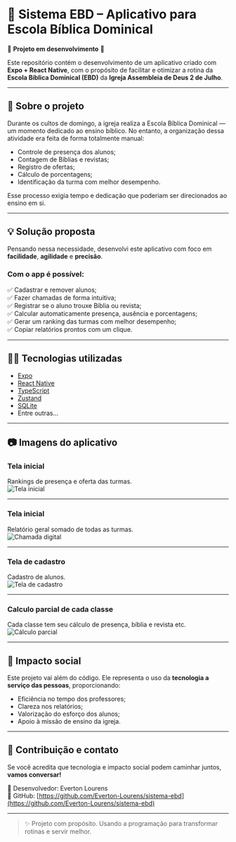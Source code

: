# 📖 Sistema EBD – Aplicativo para Escola Bíblica Dominical

🚧 **Projeto em desenvolvimento** 🚧

Este repositório contém o desenvolvimento de um aplicativo criado com **Expo + React Native**, com o propósito de facilitar e otimizar a rotina da **Escola Bíblica Dominical (EBD)** da **Igreja Assembleia de Deus 2 de Julho**.

---

## 📌 Sobre o projeto

Durante os cultos de domingo, a igreja realiza a Escola Bíblica Dominical — um momento dedicado ao ensino bíblico. No entanto, a organização dessa atividade era feita de forma totalmente manual:

- Controle de presença dos alunos;
- Contagem de Bíblias e revistas;
- Registro de ofertas;
- Cálculo de porcentagens;
- Identificação da turma com melhor desempenho.

Esse processo exigia tempo e dedicação que poderiam ser direcionados ao ensino em si.

---

## 💡 Solução proposta

Pensando nessa necessidade, desenvolvi este aplicativo com foco em **facilidade**, **agilidade** e **precisão**.

### Com o app é possível:

✅ Cadastrar e remover alunos;  
✅ Fazer chamadas de forma intuitiva;  
✅ Registrar se o aluno trouxe Bíblia ou revista;  
✅ Calcular automaticamente presença, ausência e porcentagens;  
✅ Gerar um ranking das turmas com melhor desempenho;  
✅ Copiar relatórios prontos com um clique.

---

## 🧑‍💻 Tecnologias utilizadas

- [Expo](https://expo.dev/)
- [React Native](https://reactnative.dev/)
- [TypeScript](https://www.typescriptlang.org/)
- [Zustand](https://github.com/pmndrs/zustand)
- [SQLite](https://docs.expo.dev/versions/latest/sdk/sqlite/)
- Entre outras...

---

## 📷 Imagens do aplicativo

### Tela inicial  
Rankings de presença e oferta das turmas.  
![Tela inicial](assets/images/img1.jpg)

---

### Tela inicial
Relatório geral somado de todas as turmas.  
![Chamada digital](assets/images/img2.jpg)

---

### Tela de cadastro  
Cadastro de alunos.  
![Tela de cadastro](assets/images/img3.jpg)  

---

### Calculo parcial de cada classe 
Cada classe tem seu cálculo de presença, bíblia e revista etc.
![Cálculo parcial](assets/images/img4.jpg)

---

## 🙌 Impacto social

Este projeto vai além do código. Ele representa o uso da **tecnologia a serviço das pessoas**, proporcionando:

- Eficiência no tempo dos professores;
- Clareza nos relatórios;
- Valorização do esforço dos alunos;
- Apoio à missão de ensino da igreja.

---

## 🤝 Contribuição e contato

Se você acredita que tecnologia e impacto social podem caminhar juntos, **vamos conversar!**

📧 Desenvolvedor: Everton Lourens  
🔗 GitHub: [https://github.com/Everton-Lourens/sistema-ebd](https://github.com/Everton-Lourens/sistema-ebd)

---

> ✨ Projeto com propósito. Usando a programação para transformar rotinas e servir melhor.
